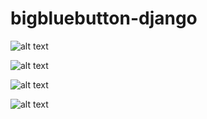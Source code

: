 # bigbluebutton-django
![alt text](https://github.com/mikailfidan/bigbluebutton-django/blob/master/screenshots/screenshot0.png)

![alt text](https://github.com/mikailfidan/bigbluebutton-django/blob/master/screenshots/screenshot1.png)

![alt text](https://github.com/mikailfidan/bigbluebutton-django/blob/master/screenshots/screenshot3.png)

![alt text](https://github.com/mikailfidan/bigbluebutton-django/blob/master/screenshots/screenshot4.png)

